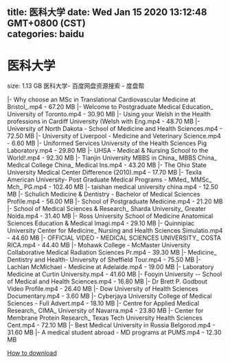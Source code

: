
title: 医科大学
date: Wed Jan 15 2020 13:12:48 GMT+0800 (CST)    
categories: baidu
---

# 医科大学
size: 1.13 GB
 医科大学- 百度网盘资源搜索 - 度盘帮
 
|- Why choose an MSc in Translational Cardiovascular Medicine at Bristol_.mp4 - 67.20 MB
|- Welcome to Postgraduate Medical Education_ University of Toronto.mp4 - 30.90 MB
|- Using your Welsh in the Health professions in Cardiff University (Welsh with Eng.mp4 - 48.70 MB
|- University of North Dakota - School of Medicine and Health Sciences.mp4 - 72.50 MB
|- University of Liverpool - Medicine and Veterinary Science.mp4 - 6.60 MB
|- Uniformed Services University of the Health Sciences Pig Laboratory.mp4 - 29.80 MB
|- UHSA - Medical & Nursing School to the World!.mp4 - 92.30 MB
|- Tianjin University MBBS in China_ MBBS China_ Medical College China_ Medical Ins.mp4 - 43.20 MB
|- The Ohio State University Medical Center Difference (2010).mp4 - 17.70 MB
|- Texila American University- Post Graduate Medical Programs - MMed_ MMSc_ Mch_ PG.mp4 - 102.40 MB
|- taishan medical university china.mp4 - 12.50 MB
|- Schulich Medicine & Dentistry - Bachelor of Medical Sciences Profile.mp4 - 56.00 MB
|- School of Postgraduate Medicine.mp4 - 21.20 MB
|- School of Medical Sciences & Research_ Sharda University_ Greater Noida.mp4 - 31.40 MB
|- Ross University School of Medicine Anatomical Sciences Education & Medical Imagi.mp4 - 29.10 MB
|- Quinnipiac University Center for Medicine_ Nursing and Health Sciences Simulatio.mp4 - 44.60 MB
|- OFFICIAL VIDEO - MEDICAL SCIENCES UNIVERSITY_ COSTA RICA.mp4 - 44.40 MB
|- Mohawk College - McMaster University Collaborative Medical Radiation Sciences Pr.mp4 - 39.30 MB
|- Medicine_ Dentistry and Health- University of Sheffield Tour.mp4 - 75.50 MB
|- Lachlan McMichael - Medicine at Adelaide.mp4 - 19.00 MB
|- Laboratory Medicine at Curtin University.mp4 - 41.60 MB
|- Fooyin University -- School of Medical and Health Sciences.mp4 - 16.80 MB
|- Dr Brett P. Godbout Video Profile.mp4 - 26.40 MB
|- Dow University of Health Sciences Documentary.mp4 - 3.60 MB
|- Cyberjaya University College of Medical Sciences - Full Advert.mp4 - 18.10 MB
|- Centre for Applied Medical Research_ CIMA_ University of Navarra.mp4 - 23.80 MB
|- Center for Membrane Protein Research_ Texas Tech University Health Sciences Cent.mp4 - 72.10 MB
|- Best Medical University in Russia Belgorod.mp4 - 31.60 MB
|- A medical student abroad - MD programs at PUMS.mp4 - 12.30 MB

[How to download](https://bpcam.bemobtrk.com/go/2ceec3aa-1ca2-46d6-b9ff-aaa5c184517c?jno=266)